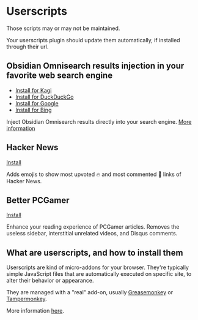 # Userscripts

Those scripts may or may not be maintained.

Your userscripts plugin should update them automatically, if installed through their url.

## Obsidian Omnisearch results injection in your favorite web search engine

- [Install for Kagi](https://github.com/scambier/userscripts/raw/master/dist/obsidian-omnisearch-kagi.user.js)
- [Install for DuckDuckGo](https://github.com/scambier/userscripts/raw/master/dist/obsidian-omnisearch-ddg.user.js)
- [Install for Google](https://github.com/scambier/userscripts/raw/master/dist/obsidian-omnisearch-google.user.js)
- [Install for Bing](https://github.com/scambier/userscripts/raw/master/dist/obsidian-omnisearch-bing.user.js)


Inject Obsidian Omnisearch results directly into your search engine. [More information](https://publish.obsidian.md/omnisearch/Inject+Omnisearch+results+into+your+search+engine)

## Hacker News

[Install](https://github.com/scambier/userscripts/raw/master/dist/hackernews.user.js)

Adds emojis to show most upvoted 🔥 and most commented 👄 links of Hacker News.

## Better PCGamer

[Install](https://github.com/scambier/userscripts/raw/master/dist/better-pcgamer.user.js)

Enhance your reading experience of PCGamer articles. Removes the useless sidebar, interstitial unrelated videos, and Disqus comments.

## What are userscripts, and how to install them

Userscripts are kind of micro-addons for your browser. They're typically simple JavaScript files that are automatically executed on specific site, to alter their behavior or appearance.

They are managed with a "real" add-on, usually [Greasemonkey](https://addons.mozilla.org/en-US/firefox/addon/greasemonkey/) or [Tampermonkey](https://chrome.google.com/webstore/detail/tampermonkey/dhdgffkkebhmkfjojejmpbldmpobfkfo).

More information [here](https://openuserjs.org/about/Userscript-Beginners-HOWTO).
